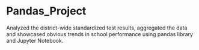 # Pandas_Project

Analyzed the district-wide standardized test results, aggregated the data and showcased obvious trends in school performance using pandas library and Jupyter Notebook.
